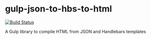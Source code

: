 gulp-json-to-hbs-to-html
========================

[![Build Status](https://travis-ci.org/alexsomeoddpilot/gulp-json-to-hbs-to-html.svg?branch=master)](https://travis-ci.org/alexsomeoddpilot/gulp-json-to-hbs-to-html)

A Gulp library to compile HTML from JSON and Handlebars templates
